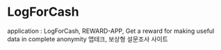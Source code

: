 # LogForCash
application : LogForCash,  REWARD-APP, Get a reward for making useful data in complete anonymity 
앱테크, 보상형 설문조사 사이트
